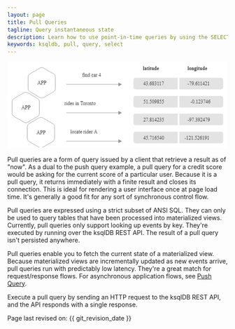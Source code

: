 ```yaml
---
layout: page
title: Pull Queries
tagline: Query instantaneous state
description: Learn how to use point-in-time queries by using the SELECT statement. 
keywords: ksqldb, pull, query, select
---
```


![Illustration of a pull query](../../img/ksqldb-pull-query.png)

Pull queries are a form of query issued by a client that retrieve a result as
of "now". As a dual to the push query example, a pull query for a credit score
would be asking for the current score of a particular user. Because it is a
pull query, it returns immediately with a finite result and closes its
connection. This is ideal for rendering a user interface once at page load
time. It's generally a good fit for any sort of synchronous control flow.

Pull queries are expressed using a strict subset of ANSI SQL. They can only be
used to query tables that have been processed into materialized views.
Currently, pull queries only support looking up events by key. They're executed
by running over the ksqlDB REST API. The result of a pull query isn't persisted
anywhere.

Pull queries enable you to fetch the current state of a materialized view.
Because materialized views are incrementally updated as new events arrive,
pull queries run with predictably low latency. They're a great match for
request/response flows. For asynchronous application flows, see
[Push Query](push.md).

Execute a pull query by sending an HTTP request to the ksqlDB REST API, and
the API responds with a single response.

Page last revised on: {{ git_revision_date }}
